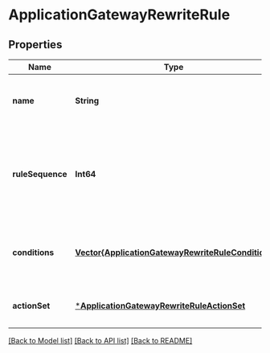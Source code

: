 # ApplicationGatewayRewriteRule


## Properties
Name | Type | Description | Notes
------------ | ------------- | ------------- | -------------
**name** | **String** | Name of the rewrite rule that is unique within an Application Gateway. | [optional] [default to nothing]
**ruleSequence** | **Int64** | Rule Sequence of the rewrite rule that determines the order of execution of a particular rule in a RewriteRuleSet. | [optional] [default to nothing]
**conditions** | [**Vector{ApplicationGatewayRewriteRuleCondition}**](ApplicationGatewayRewriteRuleCondition.md) | Conditions based on which the action set execution will be evaluated. | [optional] [default to nothing]
**actionSet** | [***ApplicationGatewayRewriteRuleActionSet**](ApplicationGatewayRewriteRuleActionSet.md) |  | [optional] [default to nothing]


[[Back to Model list]](../README.md#models) [[Back to API list]](../README.md#api-endpoints) [[Back to README]](../README.md)


